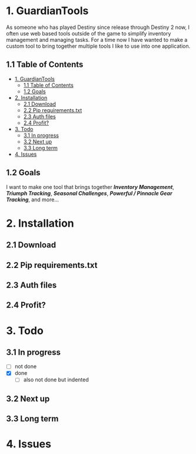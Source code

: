 # 1. GuardianTools

As someone who has played Destiny since release through Destiny 2 now, I often use web based tools outside of the game to simplify inventory management and managing tasks. For a time now I have wanted to make a custom tool to bring together multiple tools I like to use into one application.

## 1.1 Table of Contents 

- [1. GuardianTools](#1-guardiantools)
  - [1.1 Table of Contents](#11-table-of-contents)
  - [1.2 Goals](#12-goals)
- [2. Installation](#2-installation)
  - [2.1 Download](#21-download)
  - [2.2 Pip requirements.txt](#22-pip-requirementstxt)
  - [2.3 Auth files](#23-auth-files)
  - [2.4 Profit?](#24-profit)
- [3. Todo](#3-todo)
  - [3.1 In progress](#31-in-progress)
  - [3.2 Next up](#32-next-up)
  - [3.3 Long term](#33-long-term)
- [4. Issues](#4-issues)

## 1.2 Goals

I want to make one tool that brings together ___Inventory Management___, ___Triumph Tracking___, ___Seasonal Challenges___, ___Powerful / Pinnacle Gear Tracking___, and more...

# 2. Installation

## 2.1 Download

## 2.2 Pip requirements.txt

## 2.3 Auth files

## 2.4 Profit?

# 3. Todo

## 3.1 In progress

- [ ] not done
- [x] done
  - [ ] also not done but indented

## 3.2 Next up

## 3.3 Long term

# 4. Issues
